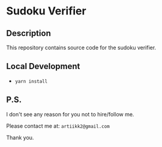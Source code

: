 # Sudoku Verifier

## Description

This repository contains source code for the sudoku verifier.

## Local Development
 - `yarn install`

## P.S.

I don't see any reason for you not to hire/follow me.

Please contact me at: `artiikk2@gmail.com`

Thank you.
